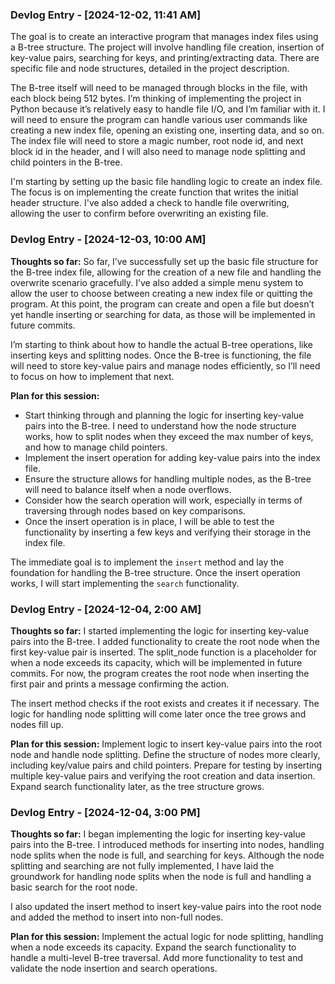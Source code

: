 ### Devlog Entry - [2024-12-02, 11:41 AM]

The goal is to create an interactive program that manages index files using a B-tree structure. The project will involve handling file creation, insertion of key-value pairs, searching for keys, and printing/extracting data. There are specific file and node structures, detailed in the project description.

The B-tree itself will need to be managed through blocks in the file, with each block being 512 bytes. I’m thinking of implementing the project in Python because it’s relatively easy to handle file I/O, and I’m familiar with it. I will need to ensure the program can handle various user commands like creating a new index file, opening an existing one, inserting data, and so on. The index file will need to store a magic number, root node id, and next block id in the header, and I will also need to manage node splitting and child pointers in the B-tree.

I'm starting by setting up the basic file handling logic to create an index file. The focus is on implementing the create function that writes the initial header structure. I've also added a check to handle file overwriting, allowing the user to confirm before overwriting an existing file.

### Devlog Entry - [2024-12-03, 10:00 AM]

**Thoughts so far:**
So far, I’ve successfully set up the basic file structure for the B-tree index file, allowing for the creation of a new file and handling the overwrite scenario gracefully. I’ve also added a simple menu system to allow the user to choose between creating a new index file or quitting the program. At this point, the program can create and open a file but doesn’t yet handle inserting or searching for data, as those will be implemented in future commits.

I’m starting to think about how to handle the actual B-tree operations, like inserting keys and splitting nodes. Once the B-tree is functioning, the file will need to store key-value pairs and manage nodes efficiently, so I’ll need to focus on how to implement that next.

**Plan for this session:**
- Start thinking through and planning the logic for inserting key-value pairs into the B-tree. I need to understand how the node structure works, how to split nodes when they exceed the max number of keys, and how to manage child pointers.
- Implement the insert operation for adding key-value pairs into the index file.
- Ensure the structure allows for handling multiple nodes, as the B-tree will need to balance itself when a node overflows.
- Consider how the search operation will work, especially in terms of traversing through nodes based on key comparisons.
- Once the insert operation is in place, I will be able to test the functionality by inserting a few keys and verifying their storage in the index file.

The immediate goal is to implement the `insert` method and lay the foundation for handling the B-tree structure. Once the insert operation works, I will start implementing the `search` functionality.

### Devlog Entry - [2024-12-04, 2:00 AM]

**Thoughts so far:**
I started implementing the logic for inserting key-value pairs into the B-tree. I added functionality to create the root node when the first key-value pair is inserted. The split_node function is a placeholder for when a node exceeds its capacity, which will be implemented in future commits. For now, the program creates the root node when inserting the first pair and prints a message confirming the action.

The insert method checks if the root exists and creates it if necessary. The logic for handling node splitting will come later once the tree grows and nodes fill up.

**Plan for this session:**
Implement logic to insert key-value pairs into the root node and handle node splitting.
Define the structure of nodes more clearly, including key/value pairs and child pointers.
Prepare for testing by inserting multiple key-value pairs and verifying the root creation and data insertion.
Expand search functionality later, as the tree structure grows.

### Devlog Entry - [2024-12-04, 3:00 PM]

**Thoughts so far:**
I began implementing the logic for inserting key-value pairs into the B-tree. I introduced methods for inserting into nodes, handling node splits when the node is full, and searching for keys. Although the node splitting and searching are not fully implemented, I have laid the groundwork for handling node splits when the node is full and handling a basic search for the root node.

I also updated the insert method to insert key-value pairs into the root node and added the method to insert into non-full nodes.

**Plan for this session:**
Implement the actual logic for node splitting, handling when a node exceeds its capacity.
Expand the search functionality to handle a multi-level B-tree traversal.
Add more functionality to test and validate the node insertion and search operations.